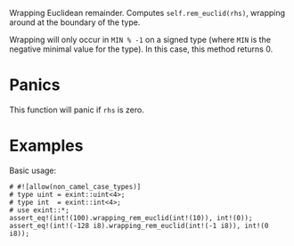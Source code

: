 Wrapping Euclidean remainder. Computes `self.rem_euclid(rhs)`,
wrapping around at the boundary of the type.

Wrapping will only occur in `MIN % -1` on a signed type (where `MIN` is the
negative minimal value for the type). In this case, this method returns 0.

# Panics

This function will panic if `rhs` is zero.

# Examples

Basic usage:

```
# #![allow(non_camel_case_types)]
# type uint = exint::uint<4>;
# type int  = exint::int<4>;
# use exint::*;
assert_eq!(int!(100).wrapping_rem_euclid(int!(10)), int!(0));
assert_eq!(int!(-128 i8).wrapping_rem_euclid(int!(-1 i8)), int!(0 i8));
```
